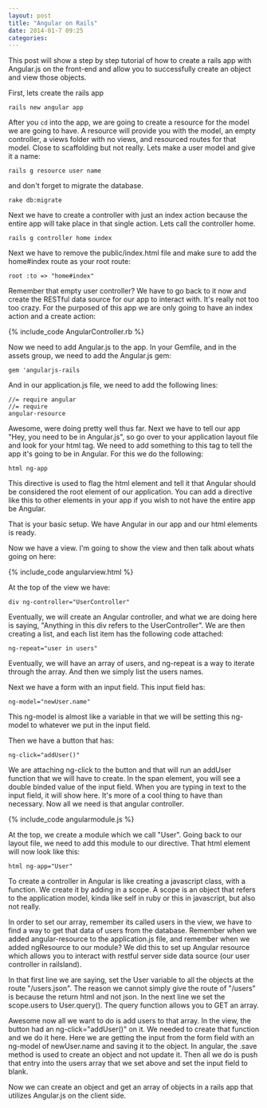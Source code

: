 ```yaml
---
layout: post
title: "Angular on Rails"
date: 2014-01-7 09:25
categories:
---
```


This post will show a step by step tutorial of how to create a rails app with Angular.js on the front-end and allow you to successfully create an object and view those objects.

First, lets create the rails app

<code>rails new angular app</code> 

After you <code>cd</code> into the app, we are going to create a resource for the model we are going to have.  A resource will provide you with the model, an empty controller, a views folder with no views, and resourced routes for that model.  Close to scaffolding but not really.  Lets make a user model and give it a name:

<code>rails g resource user name</code>

and don't forget to migrate the database.

<code>rake db:migrate</code>

Next we have to create a controller with just an index action because the entire app will take place in that single action.  Lets call the controller home.

<code>rails g controller home index</code>

Next we have to remove the public/index.html file and make sure to add the home#index route as your root route:

<code>root :to => "home#index"</code>

Remember that empty user controller?  We have to go back to it now and create the RESTful data source for our app to interact with.  It's really not too too crazy.  For the purposed of this app we are only going to have an index action and a create action:

{% include_code AngularController.rb %}

Now we need to add Angular.js to the app.  In your Gemfile, and in the assets group, we need to add the Angular.js gem:

<code>gem 'angularjs-rails</code>

And in our application.js file, we need to add the following lines:

<code>//= require angular</code><br>
<code>//= require angular-resource</code>

Awesome, were doing pretty well thus far.  Next we have to tell our app "Hey, you need to be in Angular.js", so go over to your application layout file and look for your html tag.  We need to add something to this tag to tell the app it's going to be in Angular.  For this we do the following:

<code>html ng-app</code>

This directive is used to flag the html element and tell it that Angular should be considered the root element of our application.  You can add a directive like this to other elements in your app if you wish to not have the entire app be Angular.

That is your basic setup.  We have Angular in our app and our html elements is ready.

Now we have a view.  I'm going to show the view and then talk about whats going on here:

{% include_code angularview.html %}

At the top of the view we have:

<code>div ng-controller="UserController"</code>

Eventually, we will create an Angular controller, and what we are doing here is saying, "Anything in this div refers to the UserController".  We are then creating a list, and each list item has the following code attached:

<code>ng-repeat="user in users"</code>

Eventually, we will have an array of users, and ng-repeat is a way to iterate through the array.  And then we simply list the users names.

Next we have a form with an input field.  This input field has:

<code>ng-model="newUser.name"</code>

This ng-model is almost like a variable in that we will be setting this ng-model to whatever we put in the input field.

Then we have a button that has:

<code>ng-click="addUser()"</code>

We are attaching ng-click to the button and that will run an addUser function that we will have to create.  In the span element, you will see a double binded value of the input field.  When you are typing in text to the input field, it will show here.  It's more of a cool thing to have than necessary.  Now all we need is that angular controller.

{% include_code angularmodule.js %}

At the top, we create a module which we call "User".  Going back to our layout file, we need to add this module to our directive.  That html element will now look like this:

<code>html ng-app="User"</code>

To create a controller in Angular is like creating a javascript class, with a function.  We create it by adding in a scope.  A scope is an object that refers to the application model, kinda like self in ruby or this in javascript, but also not really.  

In order to set our array, remember its called users in the view, we have to find a way to get that data of users from the database.  Remember when we added angular-resource to the application.js file, and remember when we added ngResource to our module?  We did this to set up Angular resource which allows you to interact with restful server side data source (our user controller in railsland).

In that first line we are saying, set the User variable to all the objects at the route "/users.json".  The reason we cannot simply give the route of "/users" is because the return html and not json.  In the next line we set the scope.users to User.query().  The query function allows you to GET an array.

Awesome now all we want to do is add users to that array.  In the view, the button had an ng-click="addUser()" on it.  We needed to create that function and we do it here.  Here we are getting the input from the form field with an ng-model of newUser.name and saving it to the object.  In angular, the .save method is used to create an object and not update it.  Then all we do is push that entry into the users array that we set above and set the input field to blank.

Now we can create an object and get an array of objects in a rails app that utilizes Angular.js on the client side.